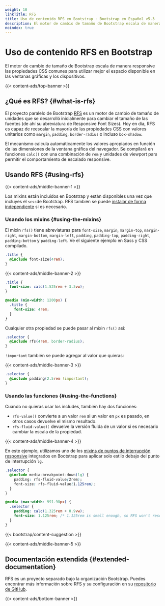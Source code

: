 ```yaml
---
weight: 10
linkTitle: RFS
title: Uso de contenido RFS en Bootstrap · Bootstrap en Español v5.3
description: El motor de cambio de tamaño de Bootstrap escala de manera responsive las propiedades CSS comunes para utilizar mejor el espacio disponible en las ventanas gráficas y los dispositivos.
noindex: true
---
```


# Uso de contenido RFS en Bootstrap

El motor de cambio de tamaño de Bootstrap escala de manera responsive las propiedades CSS comunes para utilizar mejor el espacio disponible en las ventanas gráficas y los dispositivos.

{{< content-ads/top-banner >}}

## ¿Qué es RFS? {#what-is-rfs}

El proyecto paralelo de Bootstrap [RFS](https://github.com/twbs/rfs/tree/v10.0.0) es un motor de cambio de tamaño de unidades que se desarrolló inicialmente para cambiar el tamaño de las fuentes (de ahí su abreviatura de Responsive Font Sizes). Hoy en día, RFS es capaz de reescalar la mayoría de las propiedades CSS con valores unitarios como `margin`, `padding`, `border-radius` o incluso `box-shadow`.

El mecanismo calcula automáticamente los valores apropiados en función de las dimensiones de la ventana gráfica del navegador. Se compilará en funciones `calc()` con una combinación de `rem` y unidades de viewport para permitir el comportamiento de escalado responsive.

## Usando RFS {#using-rfs}

{{< content-ads/middle-banner-1 >}}

Los mixins están incluidos en Bootstrap y están disponibles una vez que incluyes el `scss`de Bootstrap. RFS también se puede [instalar de forma independiente](https://github.com/twbs/rfs/tree/v10.0.0#installation) si es necesario.

### Usando los mixins {#using-the-mixins}

El mixin `rfs()` tiene abreviaturas para `font-size`, `margin`, `margin-top`, `margin-right`, `margin-bottom`, `margin-left`, `padding`, `padding-top`, `padding-right`, `padding-bottom` y `padding-left`. Ve el siguiente ejemplo en Sass y CSS compilado.

```css {filename="CSS"}
.title {
  @include font-size(4rem);
}
```

{{< content-ads/middle-banner-2 >}}

```css {filename="CSS"}
.title {
  font-size: calc(1.525rem + 3.3vw);
}

@media (min-width: 1200px) {
  .title {
    font-size: 4rem;
  }
}
```

Cualquier otra propiedad se puede pasar al mixin `rfs()` así:

```css {filename="CSS"}
.selector {
  @include rfs(4rem, border-radius);
}
```

`!important` también se puede agregar al valor que quieras:

{{< content-ads/middle-banner-3 >}}

```css {filename="CSS"}
.selector {
  @include padding(2.5rem !important);
}
```

### Usando las funciones {#using-the-functions}

Cuando no quieras usar los includes, también hay dos funciones:

* `rfs-value()` convierte a un valor `rem` si un valor en `px` es pasado, en otros casos devuelve el mismo resultado.
* `rfs-fluid-value()` devuelve la versión fluida de un valor si es necesario cambiar la escala de la propiedad.

{{< content-ads/middle-banner-4 >}}

En este ejemplo, utilizamos uno de los [mixins de puntos de interrupción responsive](/bootstrap/5.3/layout/breakpoints) integrados en Bootstrap para aplicar solo estilo debajo del punto de interrupción `lg`.

```css {filename="CSS"}
.selector {
  @include media-breakpoint-down(lg) {
    padding: rfs-fluid-value(2rem);
    font-size: rfs-fluid-value(1.125rem);
  }
}
```
    
```css {filename="CSS"}
@media (max-width: 991.98px) {
  .selector {
    padding: calc(1.325rem + 0.9vw);
    font-size: 1.125rem; /* 1.125rem is small enough, so RFS won't rescale this */
  }
}
```

{{< bootstrap/content-suggestion >}}

{{< content-ads/middle-banner-5 >}}

## Documentación extendida {#extended-documentation}

RFS es un proyecto separado bajo la organización Bootstrap. Puedes encontrar más información sobre RFS y su configuración en su [repositorio de GitHub](https://github.com/twbs/rfs/tree/v10.0.0).

{{< content-ads/bottom-banner >}}
